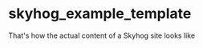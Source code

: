 skyhog_example_template
=======================

That's how the actual content of a Skyhog site looks like